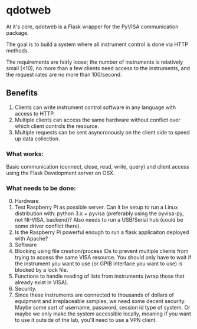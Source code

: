 # qdotweb

At it's core, qdotweb is a Flask wrapper for the PyVISA communication package. 

The goal is to build a system where all instrument control is done via HTTP methods. 

The requirements are fairly loose; the number of instruments is relatively small (<10), no more than a few clients need access to the instruments, and the request rates are no more than 100/second. 

## Benefits


1. Clients can write instrument control software in any language with access to HTTP. 
2. Multiple clients can access the same hardware without conflict over which client controls the resource.
3. Multiple requests can be sent asyncronously on the client side to speed up data collection. 

### What works:

Basic communication (connect, close, read, write, query) and client access using the Flask Development server on OSX.

### What needs to be done:

0. Hardware
  1. Test Raspberry Pi as possible server. Can it be setup to run a Linux distribution with: python 3.x + pyvisa (preferably using the pyvisa-py, not NI-VISA, backend)? Also needs to run a USB/Serial hub (could be some driver conflict there).
  2. Is the Raspberry Pi powerful enough to run a flask applicaiton deployed with Apache?
1. Software
  1. Blocking using file creation/process IDs to prevent multiple clients from trying to access the same VISA resource. You should only have to wait if the instrument you want to use (or GPIB interface you want to use) is blocked by a lock file.
  2. Functions to handle reading of lists from instruments (wrap those that already exist in VISA). 
3. Security. 
  4. Since these instruments are connected to thousands of dollars of equipment and irreplaceable samples, we need some decent security. Maybe some sort of username, password, session id type of system. Or maybe we only make the system accessible locally, meaning if you want to use it outside of the lab, you'll need to use a VPN client.

